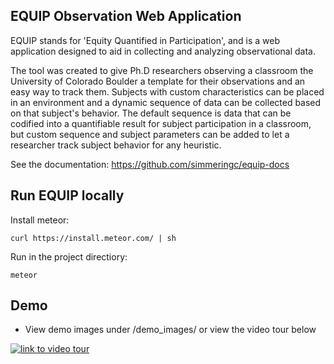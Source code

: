 ## EQUIP Observation Web Application

EQUIP stands for 'Equity Quantified in Participation', and is a web application designed to aid in collecting and analyzing observational data.

The tool was created to give Ph.D researchers observing a classroom the University of Colorado Boulder a template for their observations and an easy way to track them. Subjects with custom characteristics can be placed in an environment and a dynamic sequence of data can be collected based on that subject's behavior. The default sequence is data that can be codified into a quantifiable result for subject participation in a classroom, but custom sequence and subject parameters can be added to let a researcher track subject behavior for any heuristic.

See the documentation: https://github.com/simmeringc/equip-docs

## Run EQUIP locally

Install meteor:
```
curl https://install.meteor.com/ | sh
```
Run in the project directiory:
```
meteor
```
## Demo

* View demo images under /demo_images/ or view the video tour below

[![link to video tour]()](http://www.youtube.com/watch?v=6RVLFzmDr1g "EQUIP App Version 1.3 Tour")

